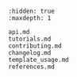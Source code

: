 ```{include} ../README.md

```

```{toctree}
:hidden: true
:maxdepth: 1

api.md
tutorials.md
contributing.md
changelog.md
template_usage.md
references.md
```
